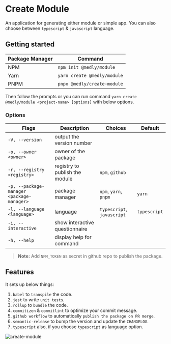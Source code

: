 # Create Module

An application for generating either module or simple app. You can also choose between `typescript` & `javascript` language.

## Getting started

| Package Manager | Command                     |
| --------------- | --------------------------- |
| NPM             | `npm init @medly/module`    |
| Yarn            | `yarn create @medly/module` |
| PNPM            | `pnpx @medly/create-module` |

Then follow the prompts or you can run command `yarn create @medly/module <project-name> [options]` with below options.

### Options

| Flags                                     | Description                    | Choices                    | Default      |
| ----------------------------------------- | ------------------------------ | -------------------------- | ------------ |
| `-V, --version`                           | output the version number      |                            |              |
| `-o, --owner <owner>`                     | owner of the package           |                            |              |
| `-r, --registry <registry>`               | registry to publish the module | `npm`, `github`            |              |
| `-p, --package-manager <package-manager>` | package manager                | `npm`, `yarn`, `pnpm`      | `yarn`       |
| `-l, --language <language>`               | language                       | `typescript`, `javascript` | `typescript` |
| `-i, --interactive`                       | show interactive questionnaire |                            |              |
| `-h, --help`                              | display help for command       |                            |              |

> **Note:** Add `NPM_TOKEN` as secret in github repo to publish the package.

## Features

It sets up below things:

1. `babel` to `transpile` the code.
2. `jest` to write `unit tests`.
3. `rollup` to `bundle` the code.
4. `commitizen` & `commitlint` to optimize your commit message.
5. `github workflow` to automatically `publish the package on PR merge`.
6. `semantic-release` to bump the version and update the `CHANGELOG`.
7. `typescript` also, if you choose `typescript` as language option.


![create-module](https://user-images.githubusercontent.com/3636885/123096440-bab59f00-d44c-11eb-9df0-412145d21abc.gif)
